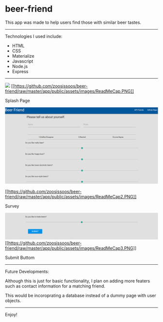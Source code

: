 # beer-friend


This app was made to help users find those with similar beer tastes.

---

Technologies I used include:

* HTML
* CSS
* Materialize
* Javascript
* Node.js
* Express

---
![](.\app\public\assets\images\ReadMeCap.PNG)
[[https://github.com/zoosissoos/beer-friend/raw/master/app/public/assets/images/ReadMeCap.PNG]]

Splash Page

![](.\app\public\assets\images\ReadMeCap2.PNG)

[[https://github.com/zoosissoos/beer-friend/raw/master/app/public/assets/images/ReadMeCap2.PNG]]

Survey

![](.\app\public\assets\images\ReadMeCap3.PNG)
[[https://github.com/zoosissoos/beer-friend/raw/master/app/public/assets/images/ReadMeCap3.PNG]]



Submit Buttom

---
Future Developments: 

Although this is just for basic functionality, I plan on adding more featers such as contact information for a matching friend.

This would be incoroprating a database instead of a dummy page with user objects.


---

Enjoy!